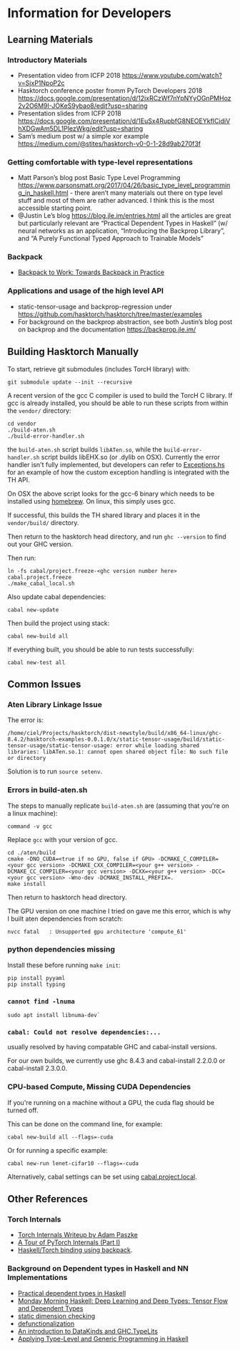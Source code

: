 # Information for Developers

## Learning Materials

### Introductory Materials

- Presentation video from ICFP 2018 https://www.youtube.com/watch?v=SjxP1NpoP2c
- Hasktorch conference poster fromm PyTorch Developers 2018 https://docs.google.com/presentation/d/12jxRCzWf7nYpNYyOGnPMHoz2v2O6M9I-JOKeS9ybao8/edit?usp=sharing
- Presentation slides from ICFP 2018 https://docs.google.com/presentation/d/1EuSx4RupbfG8NEOEYkfICidiVhXDGwAm5DL1PlezWkg/edit?usp=sharing
- Sam’s medium post w/ a simple xor example https://medium.com/@stites/hasktorch-v0-0-1-28d9ab270f3f

### Getting comfortable with type-level representations

- Matt Parson’s blog post Basic Type Level Programming https://www.parsonsmatt.org/2017/04/26/basic_type_level_programming_in_haskell.html - there aren’t many materials out there on type level stuff and most of them are rather advanced. I think this is the most accessible starting point.
- @Justin Le’s blog https://blog.jle.im/entries.html all the articles are great but particularly relevant are “Practical Dependent Types in Haskell” (w/ neural networks as an application, “Introducing the Backprop Library”, and “A Purely Functional Typed Approach to Trainable Models”

### Backpack

- [Backpack to Work: Towards Backpack in Practice](https://www.youtube.com/watch?v=A3ehG4GQpxU)

### Applications and usage of the high level API

- static-tensor-usage and backprop-regression under https://github.com/hasktorch/hasktorch/tree/master/examples
- For background on the backprop abstraction, see both Justin’s blog post on backprop and the documentation https://backprop.jle.im/

## Building Hasktorch Manually

To start, retrieve git submodules (includes TorcH library) with:

```
git submodule update --init --recursive
```

A recent version of the gcc C compiler is used to build the TorcH C library. If
gcc is already installed, you should be able to run these scripts from
within the `vendor/` directory:

```
cd vendor
./build-aten.sh
./build-error-handler.sh
```

the `build-aten.sh` script builds `libATen.so`, while the
`build-error-handler.sh` script builds libEHX.so (or .dylib on OSX). Currently
the error handler isn't fully implemented, but developers can refer to
[Exceptions.hs](https://github.com/austinvhuang/hasktorch/blob/master/core/src/Torch/Core/Exceptions.hs)
for an example of how the custom exception handling is integrated with the TH
API.

On OSX the above script looks for the gcc-6 binary which needs to be installed
using [homebrew](https://brew.sh/). On linux, this simply uses gcc. 

If successful, this builds the TH shared library and places it in the
`vendor/build/` directory. 

Then return to the hasktorch head directory, and run `ghc --version` to find out your GHC version.

Then run:

```
ln -fs cabal/project.freeze-<ghc version number here> cabal.project.freeze
./make_cabal_local.sh
```

Also update cabal dependencies:

```
cabal new-update
```

Then build the project using stack:

```
cabal new-build all
```

If everything built, you should be able to run tests successfully:

```
cabal new-test all
```

## Common Issues

### Aten Library Linkage Issue

The error is:

```
/home/ciel/Projects/hasktorch/dist-newstyle/build/x86_64-linux/ghc-8.4.2/hasktorch-examples-0.0.1.0/x/static-tensor-usage/build/static-tensor-usage/static-tensor-usage: error while loading shared libraries: libATen.so.1: cannot open shared object file: No such file or directory
```

Solution is to run `source setenv`.

### Errors in build-aten.sh

The steps to manually replicate `build-aten.sh` are (assuming that you're on a linux machine):

```
command -v gcc 
```

Replace `gcc` with your version of gcc.

```mkdir -p ./aten/build
cd ./aten/build
cmake -DNO_CUDA=<true if no GPU, false if GPU> -DCMAKE_C_COMPILER=<your gcc version> -DCMAKE_CXX_COMPILER=<your g++ version> -DCMAKE_CC_COMPILER=<your gcc version> -DCXX=<your g++ version> -DCC=<your gcc version> -Wno-dev -DCMAKE_INSTALL_PREFIX=.
make install
```

Then return to hasktorch head directory.

The GPU version on one machine I tried on gave me this error, which is why I built aten dependencies from scratch:

`nvcc fatal   : Unsupported gpu architecture 'compute_61'`


### python dependencies missing

Install these before running `make init`:

```
pip install pyyaml
pip install typing
```

### `cannot find -lnuma`

```
sudo apt install libnuma-dev`
```

### `cabal: Could not resolve dependencies:...`

usually resolved by having compatable GHC and cabal-install versions.

For our own builds, we currently use ghc 8.4.3 and cabal-install 2.2.0.0 or cabal-install 2.3.0.0.

### CPU-based Compute, Missing CUDA Dependencies

If you're running on a machine without a GPU, the cuda flag should be turned off. 

This can be done on the command line, for example:

```
cabal new-build all --flags=-cuda
```

Or for running a specific example:

```
cabal new-run lenet-cifar10 --flags=-cuda
```

Alternatively, cabal settings can be set using [cabal.project.local](https://www.haskell.org/cabal/users-guide/nix-local-build.html#configuring-builds-with-cabal-project).

## Other References

### Torch Internals

- [Torch Internals Writeup by Adam Paszke](https://apaszke.github.io/torch-internals.html) 
- [A Tour of PyTorch Internals (Part I)](http://pytorch.org/2017/05/11/Internals.html)
- [Haskell/Torch binding using backpack](http://blog.ezyang.com/2017/08/backpack-for-deep-learning/).

###  Background on Dependent types in Haskell and NN Implementations

- [Practical dependent types in Haskell](https://blog.jle.im/entry/practical-dependent-types-in-haskell-1.html)
- [Monday Morning Haskell: Deep Learning and Deep Types: Tensor Flow and Dependent Types](https://mmhaskell.com/blog/2017/9/11/deep-learning-and-deep-types-tensor-flow-and-dependent-types)
- [static dimension checking](http://dis.um.es/~alberto/hmatrix/static.html)
- [defunctionalization](https://typesandkinds.wordpress.com/2013/04/01/defunctionalization-for-the-win/)
- [An introduction to DataKinds and GHC.TypeLits](http://ponies.io/posts/2014-07-30-typelits.html)
- [Applying Type-Level and Generic Programming in Haskell](https://www.cs.ox.ac.uk/projects/utgp/school/andres.pdf)
